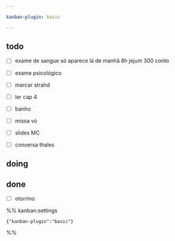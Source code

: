 ```yaml
---

kanban-plugin: basic

---
```


## todo

- [ ] exame de sangue só aparece lá de manhã 8h jejum 300 conto
- [ ] exame psicológico
- [ ] marcar strahd
- [ ] ler cap 4
- [ ] banho
- [ ] missa vó
- [ ] slides MC
- [ ] conversa thales


## doing



## done

- [ ] otorrino




%% kanban:settings
```
{"kanban-plugin":"basic"}
```
%%